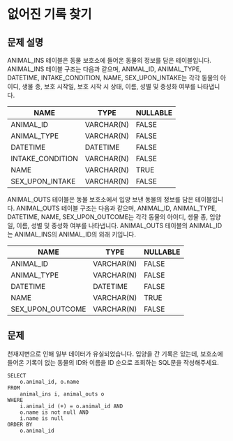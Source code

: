 # 없어진 기록 찾기

## 문제 설명
ANIMAL_INS 테이블은 동물 보호소에 들어온 동물의 정보를 담은 테이블입니다. ANIMAL_INS 테이블 구조는 다음과 같으며, ANIMAL_ID, ANIMAL_TYPE, DATETIME, INTAKE_CONDITION, NAME, SEX_UPON_INTAKE는 각각 동물의 아이디, 생물 종, 보호 시작일, 보호 시작 시 상태, 이름, 성별 및 중성화 여부를 나타냅니다.

| NAME             | TYPE        | NULLABLE |
|------------------|-------------|----------|
| ANIMAL_ID        | VARCHAR(N)  | FALSE    |
| ANIMAL_TYPE      | VARCHAR(N)  | FALSE    |
| DATETIME         | DATETIME    | FALSE    |
| INTAKE_CONDITION | VARCHAR(N)  | FALSE    |
| NAME             | VARCHAR(N)  | TRUE     |
| SEX_UPON_INTAKE  | VARCHAR(N)  | FALSE    |


ANIMAL_OUTS 테이블은 동물 보호소에서 입양 보낸 동물의 정보를 담은 테이블입니다. ANIMAL_OUTS 테이블 구조는 다음과 같으며, ANIMAL_ID, ANIMAL_TYPE, DATETIME, NAME, SEX_UPON_OUTCOME는 각각 동물의 아이디, 생물 종, 입양일, 이름, 성별 및 중성화 여부를 나타냅니다. ANIMAL_OUTS 테이블의 ANIMAL_ID는 ANIMAL_INS의 ANIMAL_ID의 외래 키입니다.

| NAME             | TYPE        | NULLABLE |
|------------------|-------------|----------|
| ANIMAL_ID        | VARCHAR(N)  | FALSE    |
| ANIMAL_TYPE      | VARCHAR(N)  | FALSE    |
| DATETIME         | DATETIME    | FALSE    |
| NAME             | VARCHAR(N)  | TRUE     |
| SEX_UPON_OUTCOME | VARCHAR(N)  | FALSE    |


## 문제
천재지변으로 인해 일부 데이터가 유실되었습니다.
입양을 간 기록은 있는데,
보호소에 들어온 기록이 없는 동물의 ID와 이름을 ID 순으로 조회하는 SQL문을 작성해주세요.




```oracle
SELECT
    o.animal_id, o.name
FROM
    animal_ins i, animal_outs o
WHERE
    i.animal_id (+) = o.animal_id AND
    o.name is not null AND
    i.name is null
ORDER BY
    o.animal_id
```
